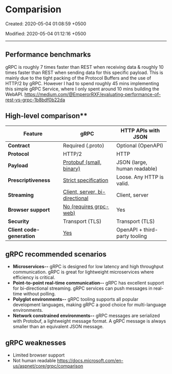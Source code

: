 # Comparision

Created: 2020-05-04 01:08:59 +0500

Modified: 2020-05-04 01:12:16 +0500

---

## Performance benchmarks

gRPC is roughly 7 times faster than REST when receiving data & roughly 10 times faster than REST when sending data for this specific payload. This is mainly due to the tight packing of the Protocol Buffers and the use of HTTP/2 by gRPC. However I had to spend roughly 45 mins implementing this simple gRPC Service, where I only spent around 10 mins building the WebAPI.
<https://medium.com/@EmperorRXF/evaluating-performance-of-rest-vs-grpc-1b8bdf0b22da>

## High-level comparison**

| **Feature**                | **gRPC**                                                                                                                           | **HTTP APIs with JSON**       |
|----------------------|-------------------------|--------------------------|
| **Contract**               | Required (.proto)                                                                                                                  | Optional (OpenAPI)            |
| **Protocol**               | HTTP/2                                                                                                                             | HTTP                          |
| **Payload**                | [Protobuf (small, binary)](https://docs.microsoft.com/en-us/aspnet/core/grpc/comparison?view=aspnetcore-3.1#performance)           | JSON (large, human readable)  |
| **Prescriptiveness**       | [Strict specification](https://docs.microsoft.com/en-us/aspnet/core/grpc/comparison?view=aspnetcore-3.1#strict-specification)      | Loose. Any HTTP is valid.     |
| **Streaming**              | [Client, server, bi-directional](https://docs.microsoft.com/en-us/aspnet/core/grpc/comparison?view=aspnetcore-3.1#streaming)       | Client, server                |
| **Browser support**        | [No (requires grpc-web)](https://docs.microsoft.com/en-us/aspnet/core/grpc/comparison?view=aspnetcore-3.1#limited-browser-support) | Yes                           |
| **Security**               | Transport (TLS)                                                                                                                    | Transport (TLS)               |
| **Client code-generation** | [Yes](https://docs.microsoft.com/en-us/aspnet/core/grpc/comparison?view=aspnetcore-3.1#code-generation)                            | OpenAPI + third-party tooling |
## gRPC recommended scenarios
-   **Microservices--** gRPC is designed for low latency and high throughput communication. gRPC is great for lightweight microservices where efficiency is critical.
-   **Point-to-point real-time communication--** gRPC has excellent support for bi-directional streaming. gRPC services can push messages in real-time without polling.
-   **Polyglot environments--** gRPC tooling supports all popular development languages, making gRPC a good choice for multi-language environments.
-   **Network constrained environments--** gRPC messages are serialized with Protobuf, a lightweight message format. A gRPC message is always smaller than an equivalent JSON message.
## gRPC weaknesses
-   Limited browser support
-   Not human readable
<https://docs.microsoft.com/en-us/aspnet/core/grpc/comparison>
